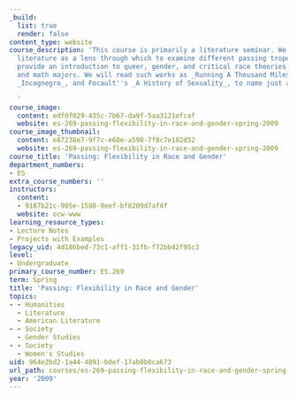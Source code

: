 ```yaml
---
_build:
  list: true
  render: false
content_type: website
course_description: 'This course is primarily a literature seminar. We will use American
  literature as a lens through which to examine different passing tropes. It will
  provide an introduction to queer, gender, and critical race theories for science
  and math majors. We will read such works as _Running A Thousand Miles for Freedom_,
  _Incognegro_, and Focault''s _A History of Sexuality_, to name just a few.

  '
course_image:
  content: edf0f029-435c-7b67-da9f-5aa3121efcaf
  website: es-269-passing-flexibility-in-race-and-gender-spring-2009
course_image_thumbnail:
  content: e87238e7-9f7c-e68e-a590-7f8c7e182d52
  website: es-269-passing-flexibility-in-race-and-gender-spring-2009
course_title: 'Passing: Flexibility in Race and Gender'
department_numbers:
- ES
extra_course_numbers: ''
instructors:
  content:
  - 9187b21c-905e-1588-9eef-bf8209d7af4f
  website: ocw-www
learning_resource_types:
- Lecture Notes
- Projects with Examples
legacy_uid: 4d186bed-73c1-aff1-31fb-f72bb42f95c3
level:
- Undergraduate
primary_course_number: ES.269
term: Spring
title: 'Passing: Flexibility in Race and Gender'
topics:
- - Humanities
  - Literature
  - American Literature
- - Society
  - Gender Studies
- - Society
  - Women's Studies
uid: 964e2bd2-1a44-4891-b0ef-17ab0b0ca673
url_path: courses/es-269-passing-flexibility-in-race-and-gender-spring-2009
year: '2009'
---
```

